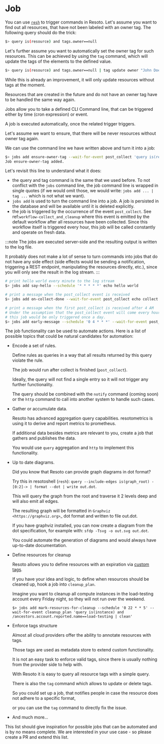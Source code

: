 # Job

You can use [`resh`](../components/resh.md) to trigger commands in Resoto. Let's assume you want to find out all resources, that have not been labeled with an owner tag. The following query should do the trick:

```bash
$> query is(resource) and tags.owner==null
```

Let's further assume you want to automatically set the owner tag for such resources. This can be achieved by using the `tag` command, which will update the tags of the elements to the defined value.

```bash
$> query is(resource) and tags.owner==null | tag update owner "John Doe"
```

While this is already an improvement, it will only update resources without tags at the moment.

Resources that are created in the future and do not have an owner tag have to be handled the same way again.

Jobs allow you to take a defined CLI Command line, that can be triggered either by time (cron expression) or event.

A job is executed automatically, once the related trigger triggers.

Let's assume we want to ensure, that there will be never resources without owner tag again.

We can use the command line we have written above and turn it into a job:

```bash
$> jobs add ensure-owner-tag --wait-for-event post_collect 'query is(resource) and tags.owner==null | tag update owner "John Doe"'
Job ensure-owner-tag added.
```

Let's revisit this line to understand what it does:

- the query and tag command is the same that we used before. To not conflict with the `jobs` command line, the job command line is wrapped in single quotes (if we would omit those, we would write: `jobs add ... | tag ...` which is not what we want).
- `jobs add` is used to turn the command line into a job. A job is persisted in the database and will be available until it is deleted explicitly.
- the job is triggered by the occurrence of the event `post_collect`. See ref:`workflow-collect_and_cleanup` where this event is emitted by the default workflow after all resources have been collected. Since this workflow itself is triggered every hour, this job will be called constantly and operate on fresh data.

:::note
The jobs are executed server-side and the resulting output is written to the log file.

It probably does not make a lot of sense to turn commands into jobs that do not have any side effect (side effects would be sending a notification, triggering a REST endpoint, manipulating the resources directly, etc.), since you will only see the result in the log stream.
:::

```bash title="Further examples for job triggers"
# print hello world every minute to the log stream
$> jobs add say-hello --schedule '* * * * *' echo hello world

# print a message when the post_collect event is received
$> jobs add on-collect-done --wait-for-event post_collect echo collect is done!

# print a message when the first post_collect is received after 4 AM
# Under the assumption that the post_collect event will come every hour,
# this job would be only triggered once a day.
$> jobs add early-message --schedule '0 4 * * *' --wait-for-event post_collect echo collect after 4AM is done!
```

The job functionality can be used to automate actions. Here is a list of possible topics that
could be natural candidates for automation:

- Encode a set of rules.

  Define rules as queries in a way that all results returned by this query violate the rule.

  The job would run after collect is finished (`post_collect`).

  Ideally, the query will not find a single entry so it will not trigger any further functionality.

  The query should be combined with the `notify` command (coming soon) or the `http` command to call into another
  system to handle such cases.

- Gather or accumulate data.

  Resoto has advanced aggregation query capabilities.
  resotometrics is using it to derive and report metrics to prometheus.

  If additional data besides metrics are relevant to you, create a job that gathers and publishes the data.

  You would use `query` aggregation and `http` to implement this functionality.

- Up to date diagrams.

  Did you know that Resoto can provide graph diagrams in dot format?

  Try this in resotoshell (`resh`): `query --include-edges is(graph_root) -[0:2]-> | format --dot | write out.dot`.

  This will query the graph from the root and traverse it 2 levels deep and will also emit all edges.

  The resulting graph will be formatted in `Graphviz <https://graphviz.org>`\_ dot format and written to file out.dot.

  If you have graphviz installed, you can now create a diagram from the dot specification, for example with: `sfdp -Tsvg -o out.svg out.dot`.

  You could automate the generation of diagrams and would always have up-to-date documentation.

- Define resources for cleanup

  Resoto allows you to define resources with an expiration via [custom tags](https://github.com/someengineering/resoto/tree/main/plugins/cleanup_expired#tag-format).

  If you have your idea and logic, to define when resources should be cleaned up, hook a job into `cleanup_plan`.

  Imagine you want to cleanup all compute instances in the load-testing account every Friday night, so they will not run over the weekend.

  ```
  $> jobs add mark-resources-for-cleanup --schedule '0 22 * * 5' --wait-for-event cleanup_plan 'query is(instance) and /ancestors.account.reported.name==load-testing | clean'
  ```

- Enforce tags structure

  Almost all cloud providers offer the ability to annotate resources with tags.

  Those tags are used as metadata store to extend custom functionality.

  It is not an easy task to enforce valid tags, since there is usually nothing from the provider side to help with.

  With Resoto it is easy to query all resource tags with a simple query.

  There is also the `tag` command which allows to update or delete tags.

  So you could set up a job, that notifies people in case the resource does not adhere to a specific format,

  or you can use the `tag` command to directly fix the issue.

- And much more…

This list should give inspiration for possible jobs that can be automated and is by no means complete.
We are interested in your use case - so please create a PR and extend this list.
